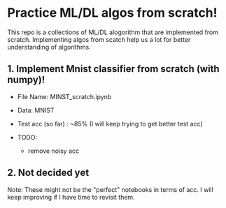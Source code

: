 # Practice ML/DL algos from scratch! 

This repo is a collections of ML/DL alogorithm that are implemented from scratch.
Implementing algos from scatch help us a lot for better understanding of algorithms.

## 1. Implement Mnist classifier from scratch (with numpy)! 
- File Name: MINST_scratch.ipynb
- Data: MNIST
- Test acc (so far) : ~85% (I will keep trying to get better test acc)

- TODO: 
  - remove noisy acc

## 2. Not decided yet




Note: These might not be the "perfect" notebooks in terms of acc. I will keep improving if I have time to revisit them.










